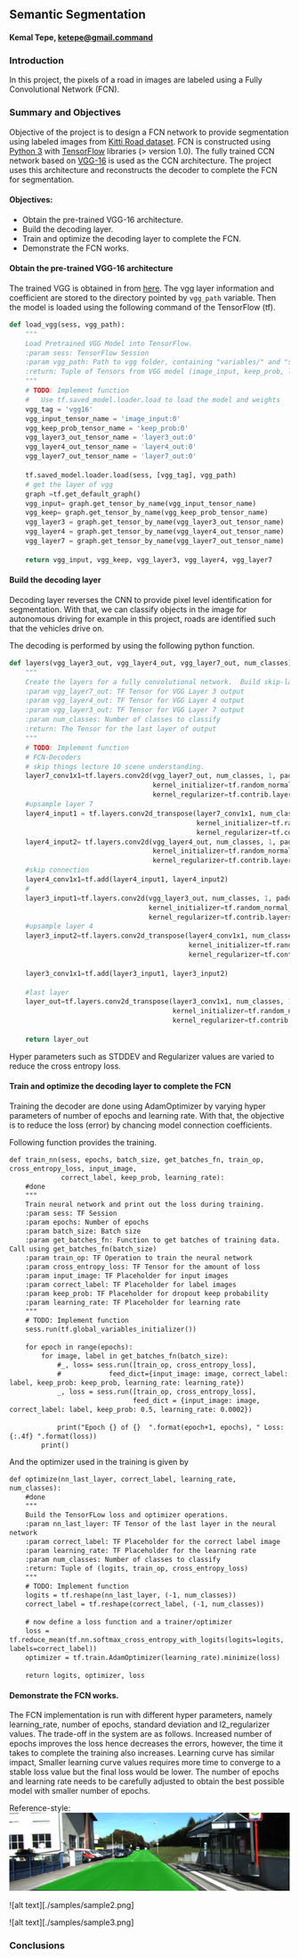 ## Semantic Segmentation

#### Kemal Tepe, ketepe@gmail.command

### Introduction
In this project, the pixels of a road in images are labeled using a Fully Convolutional Network (FCN).

### Summary and Objectives

Objective of the project is to design a FCN network to provide segmentation using labeled images from [Kitti Road dataset](http://www.cvlibs.net/datasets/kitti/eval_road.php). FCN is constructed using [Python 3](https://www.python.org/) with  [TensorFlow](https://www.tensorflow.org/) libraries (> version 1.0). The fully trained CCN network based on  [VGG-16]('https://s3-us-west-1.amazonaws.com/udacity-selfdrivingcar/vgg.zip) is used as the CCN architecture. The project uses this architecture and reconstructs the decoder to complete the FCN for segmentation.

#### Objectives:
* Obtain the pre-trained VGG-16 architecture.
* Build the decoding layer.
* Train and optimize the decoding layer to complete the FCN.
* Demonstrate the FCN works.

#### Obtain the pre-trained VGG-16 architecture

The trained VGG is obtained in from [here]('https://s3-us-west-1.amazonaws.com/udacity-selfdrivingcar/vgg.zip). The vgg layer information and coefficient are stored to the directory pointed by ```vgg_path``` variable. Then the model is loaded using the following command of the TensorFlow (tf).

```Python
def load_vgg(sess, vgg_path):
    """
    Load Pretrained VGG Model into TensorFlow.
    :param sess: TensorFlow Session
    :param vgg_path: Path to vgg folder, containing "variables/" and "saved_model.pb"
    :return: Tuple of Tensors from VGG model (image_input, keep_prob, layer3_out, layer4_out, layer7_out)
    """
    # TODO: Implement function
    #   Use tf.saved_model.loader.load to load the model and weights
    vgg_tag = 'vgg16'
    vgg_input_tensor_name = 'image_input:0'
    vgg_keep_prob_tensor_name = 'keep_prob:0'
    vgg_layer3_out_tensor_name = 'layer3_out:0'
    vgg_layer4_out_tensor_name = 'layer4_out:0'
    vgg_layer7_out_tensor_name = 'layer7_out:0'

    tf.saved_model.loader.load(sess, [vgg_tag], vgg_path)
    # get the layer of vgg
    graph =tf.get_default_graph()
    vgg_input= graph.get_tensor_by_name(vgg_input_tensor_name)
    vgg_keep= graph.get_tensor_by_name(vgg_keep_prob_tensor_name)
    vgg_layer3 = graph.get_tensor_by_name(vgg_layer3_out_tensor_name)
    vgg_layer4 = graph.get_tensor_by_name(vgg_layer4_out_tensor_name)
    vgg_layer7 = graph.get_tensor_by_name(vgg_layer7_out_tensor_name)

    return vgg_input, vgg_keep, vgg_layer3, vgg_layer4, vgg_layer7

```

#### Build the decoding layer
Decoding layer reverses the CNN to provide pixel level identification for segmentation. With that, we can classify objects in the image for autonomous driving for example in this project, roads are identified such that the vehicles drive on.

The decoding is performed by using the following python function.

```Python
def layers(vgg_layer3_out, vgg_layer4_out, vgg_layer7_out, num_classes):
    """
    Create the layers for a fully convolutional network.  Build skip-layers using the vgg layers.
    :param vgg_layer7_out: TF Tensor for VGG Layer 3 output
    :param vgg_layer4_out: TF Tensor for VGG Layer 4 output
    :param vgg_layer3_out: TF Tensor for VGG Layer 7 output
    :param num_classes: Number of classes to classify
    :return: The Tensor for the last layer of output
    """
    # TODO: Implement function
    # FCN-Decoders
    # skip things lecture 10 scene understanding.
    layer7_conv1x1=tf.layers.conv2d(vgg_layer7_out, num_classes, 1, padding='same',
                                    kernel_initializer=tf.random_normal_initializer(stddev=STDDEV),
                                    kernel_regularizer=tf.contrib.layers.l2_regularizer(1e-3))
    #upsample layer 7
    layer4_input1 = tf.layers.conv2d_transpose(layer7_conv1x1, num_classes, 4, 2, padding='same',
                                               kernel_initializer=tf.random_normal_initializer(stddev=STDDEV),
                                               kernel_regularizer=tf.contrib.layers.l2_regularizer(1e-3))
    layer4_input2= tf.layers.conv2d(vgg_layer4_out, num_classes, 1, padding='same',
                                    kernel_initializer=tf.random_normal_initializer(stddev=STDDEV),
                                    kernel_regularizer=tf.contrib.layers.l2_regularizer(1e-3))
    #skip connection
    layer4_conv1x1=tf.add(layer4_input1, layer4_input2)
    #
    layer3_input1=tf.layers.conv2d(vgg_layer3_out, num_classes, 1, padding='same',
                                   kernel_initializer=tf.random_normal_initializer(stddev=STDDEV),
                                   kernel_regularizer=tf.contrib.layers.l2_regularizer(1e-3))
    #upsample layer 4
    layer3_input2=tf.layers.conv2d_transpose(layer4_conv1x1, num_classes, 4, 2, padding='same',
                                             kernel_initializer=tf.random_normal_initializer(stddev=STDDEV),
                                             kernel_regularizer=tf.contrib.layers.l2_regularizer(1e-3))

    layer3_conv1x1=tf.add(layer3_input1, layer3_input2)

    #last layer
    layer_out=tf.layers.conv2d_transpose(layer3_conv1x1, num_classes, 16, 8, padding='same',
                                         kernel_initializer=tf.random_normal_initializer(stddev=STDDEV),
                                         kernel_regularizer=tf.contrib.layers.l2_regularizer(1e-3))

    return layer_out
```
Hyper parameters such as STDDEV and Regularizer values are varied to reduce the cross entropy loss.

#### Train and optimize the decoding layer to complete the FCN
Training the decoder are done using AdamOptimizer by varying hyper parameters of number of epochs and learning rate. With that, the objective is to reduce the loss (error) by chancing model connection coefficients.

Following function provides the training.

```Pyhton
def train_nn(sess, epochs, batch_size, get_batches_fn, train_op, cross_entropy_loss, input_image,
             correct_label, keep_prob, learning_rate):
    #done
    """
    Train neural network and print out the loss during training.
    :param sess: TF Session
    :param epochs: Number of epochs
    :param batch_size: Batch size
    :param get_batches_fn: Function to get batches of training data.  Call using get_batches_fn(batch_size)
    :param train_op: TF Operation to train the neural network
    :param cross_entropy_loss: TF Tensor for the amount of loss
    :param input_image: TF Placeholder for input images
    :param correct_label: TF Placeholder for label images
    :param keep_prob: TF Placeholder for dropout keep probability
    :param learning_rate: TF Placeholder for learning rate
    """
    # TODO: Implement function
    sess.run(tf.global_variables_initializer())

    for epoch in range(epochs):
        for image, label in get_batches_fn(batch_size):
            #_, loss= sess.run([train_op, cross_entropy_loss],
            #            feed_dict={input_image: image, correct_label: label, keep_prob: keep_prob, learning_rate: learning_rate})
            _, loss = sess.run([train_op, cross_entropy_loss],
                               feed_dict = {input_image: image, correct_label: label, keep_prob: 0.5, learning_rate: 0.0002})

            print("Epoch {} of {}  ".format(epoch+1, epochs), " Loss: {:.4f} ".format(loss))
        print()
```

And the optimizer used in the training is given by

```Pyhton
def optimize(nn_last_layer, correct_label, learning_rate, num_classes):
    #done
    """
    Build the TensorFLow loss and optimizer operations.
    :param nn_last_layer: TF Tensor of the last layer in the neural network
    :param correct_label: TF Placeholder for the correct label image
    :param learning_rate: TF Placeholder for the learning rate
    :param num_classes: Number of classes to classify
    :return: Tuple of (logits, train_op, cross_entropy_loss)
    """
    # TODO: Implement function
    logits = tf.reshape(nn_last_layer, (-1, num_classes))
    correct_label = tf.reshape(correct_label, (-1, num_classes))

    # now define a loss function and a trainer/optimizer
    loss = tf.reduce_mean(tf.nn.softmax_cross_entropy_with_logits(logits=logits, labels=correct_label))
    optimizer = tf.train.AdamOptimizer(learning_rate).minimize(loss)

    return logits, optimizer, loss
```

#### Demonstrate the FCN works.

The FCN implementation is run with different hyper parameters, namely learning_rate, number of epochs, standard deviation and l2_regularizer values. The trade-off in the system are as follows. Increased number of epochs improves the loss hence decreases the errors, however, the time it takes to complete the training also increases. Learning curve has similar impact, Smaller learning curve values requires more time to converge to a stable loss value but the final loss would be lower. The number of epochs and learning rate needs to be carefully adjusted to obtain the best possible model with smaller number of epochs.


Reference-style:
![alt text](./samples/sample1.png)

![alt text][./samples/sample2.png]

![alt text][./samples/sample3.png]


### Conclusions
